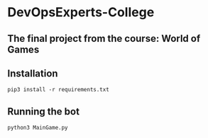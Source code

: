 # DevOpsExperts-College
## The final project from the course: World of Games

## Installation
`pip3 install -r requirements.txt`

## Running the bot
`python3 MainGame.py`
